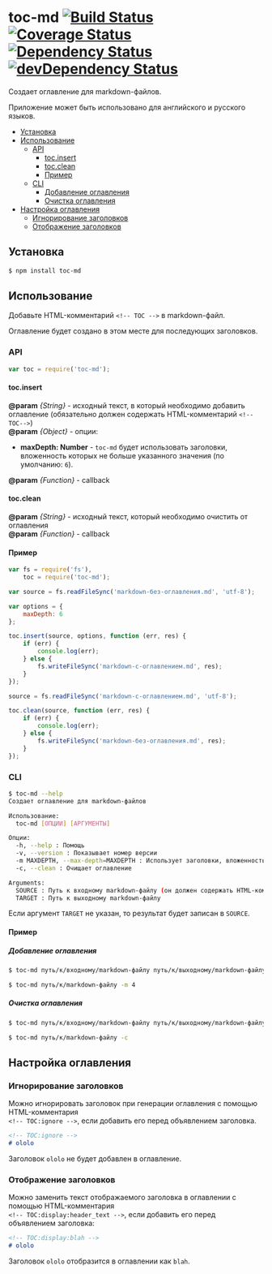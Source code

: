 # toc-md [![Build Status](https://travis-ci.org/eGavr/toc-md.svg)](https://travis-ci.org/eGavr/toc-md) [![Coverage Status](https://img.shields.io/coveralls/eGavr/toc-md.svg)](https://coveralls.io/r/eGavr/toc-md?branch=master) [![Dependency Status](https://david-dm.org/eGavr/toc-md.svg)](https://david-dm.org/eGavr/toc-md) [![devDependency Status](https://david-dm.org/eGavr/toc-md/dev-status.svg)](https://david-dm.org/eGavr/toc-md#info=devDependencies)

Создает оглавление для markdown-файлов.

Приложение может быть использовано для английского и русского языков.

<!-- TOC -->
- [Установка](#Установка)
- [Использование](#Использование)
  - [API](#api)
    - [toc.insert](#tocinsert)
    - [toc.clean](#tocclean)
    - [Пример](#Пример)
  - [CLI](#cli)
    - [Добавление оглавления](#Добавление-оглавления)
    - [Очистка оглавления](#Очистка-оглавления)
- [Настройка оглавления](#Настройка-оглавления)
  - [Игнорирование заголовков](#Игнорирование-заголовков)
  - [Отображение заголовков](#Отображение-заголовков)

<!-- TOC END -->

## Установка

```bash
$ npm install toc-md
```

## Использование

Добавьте HTML-комментарий `<!-- TOC -->` в markdown-файл.

Оглавление будет создано в этом месте для последующих заголовков.

### API

```js
var toc = require('toc-md');
```

#### toc.insert

**@param** *{String}* - исходный текст, в который необходимо добавить оглавление (обязательно должен содержать HTML-комментарий `<!--TOC-->`)<br>
**@param** *{Object}* - опции:<br>

 * **maxDepth: Number** - `toc-md` будет использовать заголовки, вложенность которых не больше указанного значения (по умолчанию: `6`).

**@param** *{Function}* - callback

#### toc.clean

**@param** *{String}* - исходный текст, который необходимо очистить от оглавления<br>
**@param** *{Function}* - callback

#### Пример

```js
var fs = require('fs'),
    toc = require('toc-md');

var source = fs.readFileSync('markdown-без-оглавления.md', 'utf-8');

var options = {
    maxDepth: 6
};

toc.insert(source, options, function (err, res) {
    if (err) {
        console.log(err);
    } else {
        fs.writeFileSync('markdown-с-оглавлением.md', res);
    }
});

source = fs.readFileSync('markdown-с-оглавлением.md', 'utf-8');

toc.clean(source, function (err, res) {
    if (err) {
        console.log(err);
    } else {
        fs.writeFileSync('markdown-без-оглавления.md', res);
    }
});
```

### CLI

```bash
$ toc-md --help
Создает оглавление для markdown-файлов

Использование:
  toc-md [ОПЦИИ] [АРГУМЕНТЫ]

Опции:
  -h, --help : Помощь
  -v, --version : Показывает номер версии
  -m MAXDEPTH, --max-depth=MAXDEPTH : Использует заголовки, вложенность которых не больше указанного значения (по умолчанию: 6)
  -c, --clean : Очищает оглавление

Arguments:
  SOURCE : Путь к входному markdown-файлу (он должен содержать HTML-комментарий <!-- TOC -->) (обязательный аргумент)
  TARGET : Путь к выходному markdown-файлу
```

Если аргумент `TARGET` не указан, то результат будет записан в `SOURCE`.

<!-- TOC:ignore -->
#### Пример

##### Добавление оглавления

```bash
$ toc-md путь/к/входному/markdown-файлу путь/к/выходному/markdown-файлу --max-depth=4

$ toc-md путь/к/markdown-файлу -m 4
```

##### Очистка оглавления

```bash
$ toc-md путь/к/входному/markdown-файлу путь/к/выходному/markdown-файлу --clean

$ toc-md путь/к/markdown-файлу -c
```

## Настройка оглавления

### Игнорирование заголовков

Можно игнорировать заголовок при генерации оглавления с помощью HTML-комментария<br>`<!-- TOC:ignore -->`, если добавить его перед объявлением заголовка.

```md
<!-- TOC:ignore -->
# ololo
```

Заголовок `ololo` не будет добавлен в оглавление.

### Отображение заголовков

Можно заменить текст отображаемого заголовка в оглавлении с помощью HTML-комментария<br>`<!-- TOC:display:header_text -->`, если добавить его перед объявлением заголовка:

```md
<!-- TOC:display:blah -->
# ololo
```

Заголовок `ololo` отобразится в оглавлении как `blah`.
